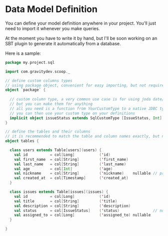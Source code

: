 Data Model Definition
=====================

You can define your model definition anywhere in your project. You'll just need to import it whenever you make queries. 

At the moment you have to write it by hand, but I'll be soon working on an SBT plugin to generate it automatically from a database.

Here is a sample:

```scala
package my.project.sql

import com.gravitydev.scoop._

// define custom columns types
// using package object, convenient for easy importing, but not required
object `package` {
  
  // custom column type, a very common use case is for using joda date/time types, 
  // but you can make them for anything
  // all you need is a function from YourCustomType to a native JDBC type and vice-versa
  // you can then use your custom type on your definitions
  implicit object issueStatus extends SqlCustomType [IssueStatus, Int] (IssueStatus forId _ get, _.id)
}

// define the tables and their columns
// it is recommended to match the table and column names exactly, but not required
object tables {

  class users extends Table[users](users) {
    val id          = col[Long]           ('id)
    val first_name  = col[String]         ('first_name)
    val last_name   = col[String]         ('last_name)
    val age         = col[Int]            ('age)
    val nickname    = col[String]         ('nickname)    nullable // produces Option[String] when parsing
    val created_at  = col[Timestamp]      ('created_at)
  }

  class issues extends Table[issues](issues) {
    val id          = col[Long]           ('id)
    val title       = col[String]         ('title)
    val description = col[String]         ('description)
    val status      = col[IssueStatus]    ('status)               // note the use of a custom type
    val assigned_to = col[Long]           ('assigned_to) nullable
  }

}
```

